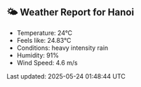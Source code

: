 <!-- WEATHER-START -->
## 🌤 Weather Report for Hanoi

- Temperature: 24°C
- Feels like: 24.83°C
- Conditions: heavy intensity rain
- Humidity: 91%
- Wind Speed: 4.6 m/s

Last updated: 2025-05-24 01:48:44 UTC
<!-- WEATHER-END -->
